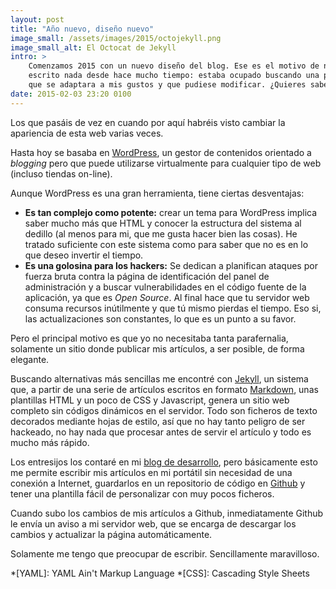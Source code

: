 ```yaml
---
layout: post
title: "Año nuevo, diseño nuevo"
image_small: /assets/images/2015/octojekyll.png
image_small_alt: El Octocat de Jekyll
intro: >
    Comenzamos 2015 con un nuevo diseño del blog. Ese es el motivo de no haber
    escrito nada desde hace mucho tiempo: estaba ocupado buscando una plantilla
    que se adaptara a mis gustos y que pudiese modificar. ¿Quieres saber más?
date: 2015-02-03 23:20 0100
---
```

Los que pasáis de vez en cuando por aquí habréis visto cambiar la apariencia de esta web varias veces.

Hasta hoy se basaba en [WordPress](http://www.wordpress.org), un gestor de contenidos orientado a _blogging_ pero que puede utilizarse virtualmente para cualquier tipo de web (incluso tiendas on-line).

Aunque WordPress es una gran herramienta, tiene ciertas desventajas:

- **Es tan complejo como potente:** crear un tema para WordPress implica saber mucho más que HTML y conocer la estructura del sistema al dedillo (al menos para mi, que me gusta hacer bien las cosas). He tratado suficiente con este sistema como para saber que no es en lo que deseo invertir el tiempo.
- **Es una golosina para los hackers:** Se dedican a planifican ataques por fuerza bruta contra la página de identificación del panel de administración y a buscar vulnerabilidades en el código fuente de la aplicación, ya que es _Open Source_. Al final hace que tu servidor web consuma recursos inútilmente y que tú mismo pierdas el tiempo. Eso si, las actualizaciones son constantes, lo que es un punto a su favor.

Pero el principal motivo es que yo no necesitaba tanta parafernalia, solamente un sitio donde publicar mis artículos, a ser posible, de forma elegante.

Buscando alternativas más sencillas me encontré con [Jekyll](http://jekyllrb.com), un sistema que, a partir de una serie de artículos escritos en formato [Markdown](http://daringfireball.net/projects/markdown/), unas plantillas HTML y un poco de CSS y Javascript, genera un sitio web completo sin códigos dinámicos en el servidor. Todo son ficheros de texto decorados mediante hojas de estilo, así que no hay tanto peligro de ser hackeado, no hay nada que procesar antes de servir el artículo y todo es mucho más rápido.

Los entresijos los contaré en mi [blog de desarrollo](https://nettoys.es), pero básicamente esto me permite escribir mis artículos en mi portátil sin necesidad de una conexión a Internet, guardarlos en un repositorio de código en [Github](http://github.com) y tener una plantilla fácil de personalizar con muy pocos ficheros.

Cuando subo los cambios de mis artículos a Github, inmediatamente Github le envía un aviso a mi servidor web, que se encarga de descargar los cambios y actualizar la página automáticamente.

Solamente me tengo que preocupar de escribir. Sencillamente maravilloso.

*[YAML]: YAML Ain't Markup Language
*[CSS]: Cascading Style Sheets
